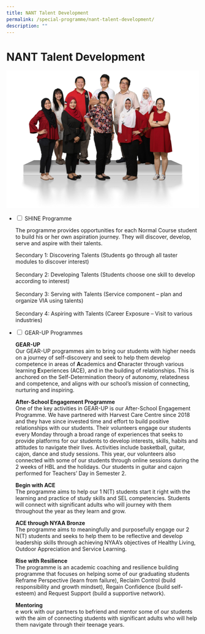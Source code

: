 ```yaml
---
title: NANT Talent Development
permalink: /special-programme/nant-talent-development/
description: ""
---
```

# **NANT Talent Development**

![](/images/Gear-Up-2048x1463.jpg)






<ul class="jekyllcodex_accordion">
  <li>
    <input type="checkbox" id="accordion1">
    <label for="accordion1">SHINE Programme</label>
    <div>
			<p>The programme provides opportunities for each Normal Course student to build his or her own aspiration journey. They will discover, develop, serve and aspire with their talents.</p>
			<p>Secondary 1: Discovering Talents (Students go through all taster modules to discover interest)<br><br>Secondary 2: Developing Talents (Students choose one skill to develop according to interest)<br><br>Secondary 3: Serving with Talents (Service component – plan and organize VIA using talents)<br><br>Secondary 4: Aspiring with Talents (Career Exposure – Visit to various industries)</p>
    </div>
	</li>
  <li>
    <input type="checkbox" id="accordion2">
    <label for="accordion2">GEAR-UP Programmes</label>
    <div>
			<p><b>GEAR-UP</b><br>Our GEAR-UP programmes aim to bring our students with higher needs on a journey of self-discovery and seek to help them develop competence in areas of <b>A</b>cademics and <b>C</b>haracter through various learning <b>E</b>xperiences (ACE), and in the building of relationships. This is anchored on the Self-Determination theory of autonomy, relatedness and competence, and aligns with our school’s mission of connecting, nurturing and inspiring.</p>
			<p><b>After-School Engagement Programme</b><br>One of the key activities in GEAR-UP is our After-School Engagement Programme. We have partnered with Harvest Care Centre since 2018 and they have since invested time and effort to build positive relationships with our students. Their volunteers engage our students every Monday through a broad range of experiences that seeks to provide platforms for our students to develop interests, skills, habits and attitudes to navigate their lives. Activities include basketball, guitar, cajon, dance and study sessions. This year, our volunteers also connected with some of our students through online sessions during the 2 weeks of HBL and the holidays. Our students in guitar and cajon performed for Teachers’ Day in Semester 2.</p>
			<p><b>Begin with ACE</b><br>The programme aims to help our 1 N(T) students start it right with the learning and practice of study skills and SEL competencies. Students will connect with significant adults who will journey with them throughout the year as they learn and grow.</p>
			<p><b>ACE through NYAA Bronze</b><br>The programme aims to meaningfully and purposefully engage our 2 N(T) students and seeks to help them to be reflective and develop leadership skills through achieving NYAA’s objectives of Healthy Living, Outdoor Appreciation and Service Learning.</p>
						<p><b>Rise with Resilience</b><br>The programme is an academic coaching and resilience building programme that focuses on helping some of our graduating students Reframe Perspective (learn from failure), Reclaim Control (build responsibility and growth mindset), Regain Confidence (build self-esteem) and Request Support (build a supportive network).</p>
						<p><b>Mentoring</b><br>e work with our partners to befriend and mentor some of our students with the aim of connecting students with significant adults who will help them navigate through their teenage years.</p>
    </div>
	</li>
</ul>